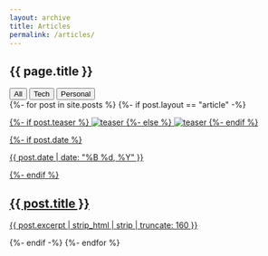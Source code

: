 ```yaml
---
layout: archive
title: Articles
permalink: /articles/
---
```

<div class="article-header">
	<div class="page-title">
		<h2>{{ page.title }}</h2>
	</div>
	<div class="filters-button-group">
		<button class="filters-button is-checked button-all" data-filter="*">All</button>
		<button class="filters-button button-tech" data-filter=".tech">Tech</button>
	  <button class="filters-button button-personal" data-filter=".personal">Personal</button>
	</div>
</div>

<div class="articles-tiles-grid effect-6" id="tiles-grid">
	{%- for post in site.posts %}
		{%- if post.layout == "article" -%}
			<article class="article-tile col {{post.categories[1]}}">
				<a href="{{ site.url }}{{ post.url }}" title="{{ post.title }}">
					<p class="post-teaser">
						{%- if post.teaser %}
						<img src="{{ site.imagekiturl }}{{ site.images }}400x250.gif" data-src="{{ site.imagekiturl }}{{ site.images }}{{ post.teaser }}" alt="teaser">
						{%- else %}
						<img src="{{ site.imagekiturl }}{{ site.images }}400x250.gif" data-src="{{ site.imagekiturl }}{{ site.images }}{{ site.teaser }}" alt="teaser">
						{%- endif %}
					</p>
					{%- if post.date %}
						<p class="entry-date date published">
							<time datetime="{{ post.date | date: "%Y-%m-%d" }}">{{ post.date | date: "%B %d, %Y" }}</time>
						</p>
					{%- endif %}
				<h2 class="post-title">{{ post.title }}</h2>
				<p class="post-excerpt">{{ post.excerpt | strip_html | strip | truncate: 160 }}</p></a>
			</article>
		{%- endif -%}
	{%- endfor %}
</div>

